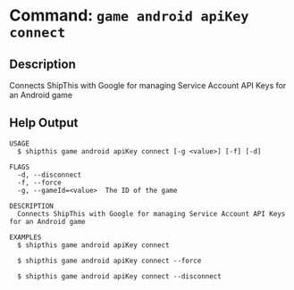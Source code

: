 # Command: `game android apiKey connect`

## Description

Connects ShipThis with Google for managing Service Account API Keys for an Android game

## Help Output

```
USAGE
  $ shipthis game android apiKey connect [-g <value>] [-f] [-d]

FLAGS
  -d, --disconnect
  -f, --force
  -g, --gameId=<value>  The ID of the game

DESCRIPTION
  Connects ShipThis with Google for managing Service Account API Keys for an Android game

EXAMPLES
  $ shipthis game android apiKey connect

  $ shipthis game android apiKey connect --force

  $ shipthis game android apiKey connect --disconnect
```